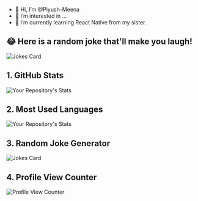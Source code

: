 - 👋 Hi, I’m @Piyush-Meena
- 👀 I’m interested in ...
- 🌱 I’m currently learning React Native from my sister.
## 😂 Here is a random joke that'll make you laugh!
![Jokes Card](https://readme-jokes.vercel.app/api)


<!---
Piyush-Meena/Piyush-Meena is a ✨ special ✨ repository because its `README.md` (this file) appears on your GitHub profile.
You can click the Preview link to take a look at your changes.
--->



## 1. GitHub Stats
![Your Repository's Stats](https://github-readme-stats.vercel.app/api?username=Piyush-Meena&show_icons=true)
## 2. Most Used Languages
![Your Repository's Stats](https://github-readme-stats.vercel.app/api/top-langs/?username=Piyush-Meena&theme=blue-green)

## 3. Random Joke Generator
![Jokes Card](https://readme-jokes.vercel.app/api)
## 4. Profile View Counter
![Profile View Counter](https://komarev.com/ghpvc/?username=Piyush-Meena)

